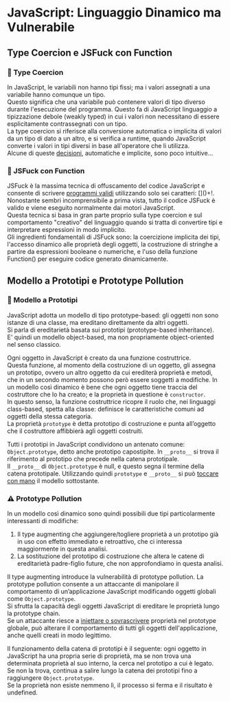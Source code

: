 # JavaScript: Linguaggio Dinamico ma Vulnerabile

##  Type Coercion e JSFuck con Function

### 🔄 Type Coercion

In JavaScript, le variabili non hanno tipi fissi; ma i valori assegnati a una variabile hanno comunque un tipo.  
Questo significa che una variabile può contenere valori di tipo diverso durante l'esecuzione del programma. Questo fa di JavaScript linguaggio a tipizzazione debole (weakly typed) in cui i valori non necessitano di essere esplicitamente contrassegnati con un tipo.  
La type coercion si riferisce alla conversione automatica o implicita di valori da un tipo di dato a un altro, e si verifica a runtime, quando JavaScript converte i valori in tipi diversi in base all'operatore che li utilizza.  
Alcune di queste [decisioni](type-coercion.js), automatiche e implicite, sono poco intuitive...

### 🧩 JSFuck con Function

JSFuck è la massima tecnica di offuscamento del codice JavaScript e consente di scrivere [programmi validi](js-fuck.js) utilizzando solo sei caratteri: \[\]\(\)+!.  
Nonostante sembri incomprensibile a prima vista, tutto il codice JSFuck è valido e viene eseguito normalmente dai motori JavaScript.  
Questa tecnica si basa in gran parte proprio sulla type coercion e sul comportamento "creativo" del linguaggio quando si tratta di convertire tipi e interpretare espressioni in modo implicito.  
Gli ingredienti fondamentali di JSFuck sono: la coercizione implicita dei tipi, l'accesso dinamico alle proprietà degli oggetti, la costruzione di stringhe a partire da espressioni booleane o numeriche, e l'uso della funzione Function() per eseguire codice generato dinamicamente.

##  Modello a Prototipi e Prototype Pollution

### 🧬 Modello a Prototipi

JavaScript adotta un modello di tipo prototype-based: gli oggetti non sono istanze di una classe, ma ereditano direttamente da altri oggetti.  
Si parla di ereditarietà basata sui prototipi (prototype-based inheritance).  
E' quindi un modello object-based, ma non propriamente object-oriented nel senso classico.

Ogni oggetto in JavaScript è creato da una funzione costruttrice.   
Questa funzione, al momento della costruzione di un oggetto, gli assegna un prototipo, ovvero un altro oggetto da cui erediterà proprietà e metodi, che in un secondo momento possono però essere soggetti a modifiche.
In un modello così dinamico è bene che ogni oggetto tiene traccia del costruttore che lo ha creato; e la proprietà in questione è `constructor`.  
In questo senso, la funzione costruttrice ricopre il ruolo che, nei linguaggi class-based, spetta alla classe: definisce le caratteristiche comuni ad oggetti della stessa categoria.  
La proprietà `prototype` è detta prototipo di costruzione e punta all’oggetto che il costruttore affibbierà agli oggetti costruiti.

Tutti i prototipi in JavaScript condividono un antenato comune: `Object.prototype`, detto anche prototipo capostipite. In `__proto__` si trova il riferimento al prototipo che precede nella catena prototipale.  
Il `__proto__` di `Object.prototype` è null, e questo segna il termine della catena prototipale.
Utilizzando quindi `prototype` e `__proto__` si può [toccare con mano](prototype-model.js) il modello sottostante.

### ⚠️ Prototype Pollution

In un modello così dinamico sono quindi possibili due tipi particolarmente interessanti di modifiche:
1. Il type augmenting che aggiungere/togliere proprietà a un prototipo già in uso con effetto immediato e retroattivo, che ci interessa maggiormente in questa analisi.
2. La sostituzione del prototipo di costruzione che altera le catene di ereditarietà padre-figlio future, che non approfondiamo in questa analisi.

Il type augmenting introduce la vulnerabilità di prototype pollution.
La prototype pollution consente a un attaccante di manipolare il comportamento di un’applicazione JavaScript modificando oggetti globali come `Object.prototype`.  
Si sfrutta la capacità degli oggetti JavaScript di ereditare le proprietà lungo la prototype chain.  
Se un attaccante riesce a [iniettare o sovrascrivere](prototype-pollution.js) proprietà nel prototype globale, può alterare il comportamento di tutti gli oggetti dell'applicazione, anche quelli creati in modo legittimo.

Il funzionamento della catena di prototipi è il seguente: ogni oggetto in JavaScript ha una propria serie di proprietà, ma se non trova una determinata proprietà al suo interno, la cerca nel prototipo a cui è legato.  
Se non la trova, continua a salire lungo la catena dei prototipi fino a raggiungere `Object.prototype`.  
Se la proprietà non esiste nemmeno lì, il processo si ferma e il risultato è undefined.